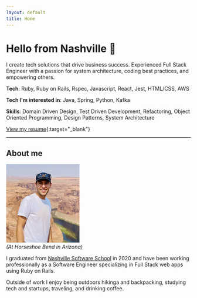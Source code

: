 ```yaml
---
layout: default
title: Home
---
```


# Hello from Nashville 👋

I create tech solutions that drive business success. Experienced Full Stack Engineer with a passion for system architecture, coding best practices, and empowering others.

**Tech**: Ruby, Ruby on Rails, Rspec, Javascript, React, Jest, HTML/CSS, AWS

**Tech I'm interested in**: Java, Spring, Python, Kafka

**Skills**: Domain Driven Design, Test Driven Development, Refactoring, Object Oriented Programming, Design Patterns, System Architecture

[View my resume](./assets/images/resume.pdf){:target="_blank"}

___

## About me

![image portrait at Horseshoe Bend](./assets/images/portrait.jpg)  
_(At Horseshoe Bend in Arizona)_

I graduated from [Nashville Software School](https://nashvillesoftwareschool.com/) in 2020 and have been working professionally as a Software Engineer specializing in Full Stack web apps using Ruby on Rails.

Outside of work I enjoy being outdoors hikinga and backpacking, studying tech and startups, traveling, and drinking coffee.
